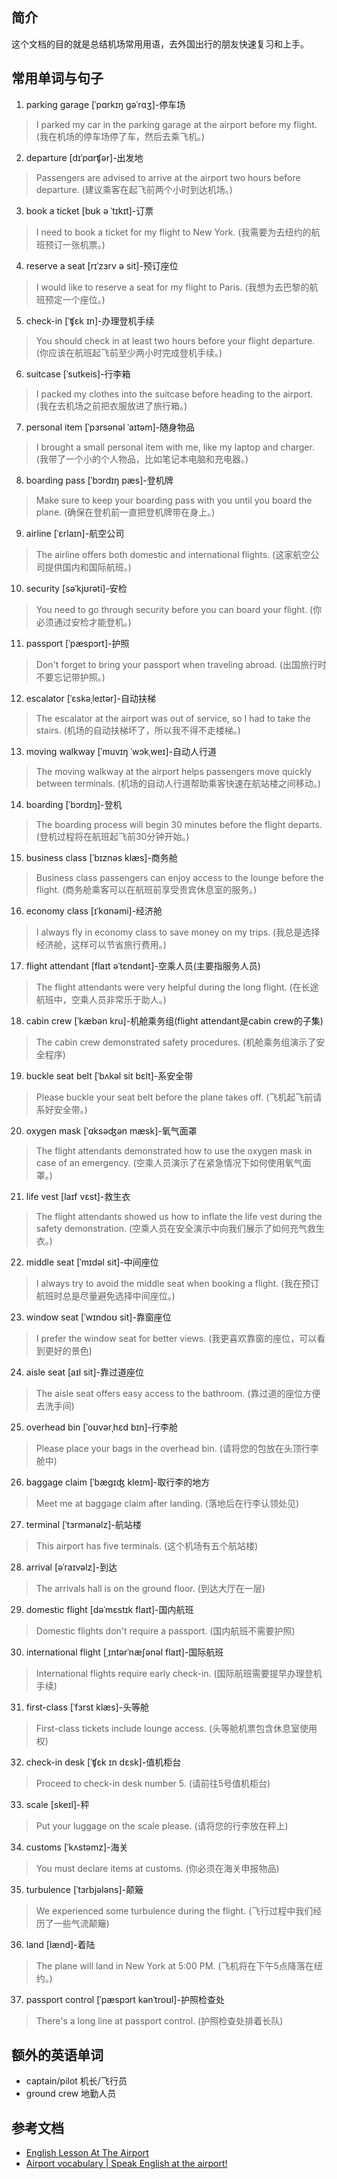 ## 简介

这个文档的目的就是总结机场常用用语，去外国出行的朋友快速复习和上手。

## 常用单词与句子
1. parking garage [ˈpɑrkɪŋ ɡəˈrɑʒ]-停车场
  > I parked my car in the parking garage at the airport before my flight.
  > (我在机场的停车场停了车，然后去乘飞机。)

2. departure [dɪˈpɑrʧər]-出发地
  > Passengers are advised to arrive at the airport two hours before departure.
  > (建议乘客在起飞前两个小时到达机场。)

3. book a ticket [bʊk ə ˈtɪkɪt]-订票
  > I need to book a ticket for my flight to New York.
  > (我需要为去纽约的航班预订一张机票。)

4. reserve a seat [rɪˈzɜrv ə sit]-预订座位
  > I would like to reserve a seat for my flight to Paris.
  > (我想为去巴黎的航班预定一个座位。)

5. check-in [ˈʧɛk ɪn]-办理登机手续
  > You should check in at least two hours before your flight departure.
  > (你应该在航班起飞前至少两小时完成登机手续。)

6. suitcase [ˈsutkeis]-行李箱
  > I packed my clothes into the suitcase before heading to the airport.
  > (我在去机场之前把衣服放进了旅行箱。)

7. personal item [ˈpɜrsənəl ˈaɪtəm]-随身物品
  > I brought a small personal item with me, like my laptop and charger.
  > (我带了一个小的个人物品，比如笔记本电脑和充电器。)

8. boarding pass [ˈbɔrdɪŋ pæs]-登机牌
  > Make sure to keep your boarding pass with you until you board the plane.
  > (确保在登机前一直把登机牌带在身上。)

9. airline [ˈɛrlaɪn]-航空公司
  > The airline offers both domestic and international flights.
  > (这家航空公司提供国内和国际航班。)

10. security [səˈkjʊrəti]-安检
  > You need to go through security before you can board your flight.
  > (你必须通过安检才能登机。)

11. passport [ˈpæspɔrt]-护照
  > Don't forget to bring your passport when traveling abroad.
  > (出国旅行时不要忘记带护照。)

12. escalator [ˈɛskəˌleɪtər]-自动扶梯
  > The escalator at the airport was out of service, so I had to take the stairs.
  > (机场的自动扶梯坏了，所以我不得不走楼梯。)

13. moving walkway [ˈmuvɪŋ ˈwɔkˌweɪ]-自动人行道
  > The moving walkway at the airport helps passengers move quickly between terminals.
  > (机场的自动人行道帮助乘客快速在航站楼之间移动。)

14. boarding [ˈbɔrdɪŋ]-登机
  > The boarding process will begin 30 minutes before the flight departs.
  > (登机过程将在航班起飞前30分钟开始。)

15. business class [ˈbɪznəs klæs]-商务舱
  > Business class passengers can enjoy access to the lounge before the flight.
  > (商务舱乘客可以在航班前享受贵宾休息室的服务。)

16. economy class [ɪˈkɑnəmi]-经济舱
  > I always fly in economy class to save money on my trips.
  > (我总是选择经济舱，这样可以节省旅行费用。)

17. flight attendant [flaɪt əˈtɛndənt]-空乘人员(主要指服务人员)
  > The flight attendants were very helpful during the long flight.
  > (在长途航班中，空乘人员非常乐于助人。)

18. cabin crew [ˈkæbən kru]-机舱乘务组(flight attendant是cabin crew的子集)
  > The cabin crew demonstrated safety procedures.
  > (机舱乘务组演示了安全程序)

19. buckle seat belt [ˈbʌkəl sit bɛlt]-系安全带
  > Please buckle your seat belt before the plane takes off.
  > (飞机起飞前请系好安全带。)

20. oxygen mask [ˈɑksəʤən mæsk]-氧气面罩
  > The flight attendants demonstrated how to use the oxygen mask in case of an emergency.
  > (空乘人员演示了在紧急情况下如何使用氧气面罩。)

21. life vest [laɪf vɛst]-救生衣
  > The flight attendants showed us how to inflate the life vest during the safety demonstration.
  > (空乘人员在安全演示中向我们展示了如何充气救生衣。)

22. middle seat [ˈmɪdəl sit]-中间座位
  > I always try to avoid the middle seat when booking a flight.
  > (我在预订航班时总是尽量避免选择中间座位。)

23. window seat [ˈwɪndoʊ sit]-靠窗座位
  > I prefer the window seat for better views.
  > (我更喜欢靠窗的座位，可以看到更好的景色)

24. aisle seat [aɪl sit]-靠过道座位
  > The aisle seat offers easy access to the bathroom.
  > (靠过道的座位方便去洗手间)

25. overhead bin [ˈoʊvərˌhɛd bɪn]-行李舱
  > Please place your bags in the overhead bin.
  > (请将您的包放在头顶行李舱中)

26. baggage claim [ˈbæɡɪʤ kleɪm]-取行李的地方
  > Meet me at baggage claim after landing.
  > (落地后在行李认领处见)

27. terminal [ˈtɜrmənəlz]-航站楼
  > This airport has five terminals.
  > (这个机场有五个航站楼)

28. arrival [əˈraɪvəlz]-到达
  > The arrivals hall is on the ground floor.
  > (到达大厅在一层)

29. domestic flight [dəˈmɛstɪk flaɪt]-国内航班
  > Domestic flights don't require a passport.
  > (国内航班不需要护照)

30. international flight [ˌɪntərˈnæʃənəl flaɪt]-国际航班
  > International flights require early check-in.
  > (国际航班需要提早办理登机手续)

31. first-class [ˈfɜrst klæs]-头等舱
  > First-class tickets include lounge access.
  > (头等舱机票包含休息室使用权)

32. check-in desk [ˈʧɛk ɪn dɛsk]-值机柜台
  > Proceed to check-in desk number 5.
  > (请前往5号值机柜台)

33. scale [skeɪl]-秤
  > Put your luggage on the scale please.
  > (请将您的行李放在秤上)

34. customs [ˈkʌstəmz]-海关
  > You must declare items at customs.
  > (你必须在海关申报物品)

35. turbulence [ˈtɜrbjələns]-颠簸
  > We experienced some turbulence during the flight.
  > (飞行过程中我们经历了一些气流颠簸)

36. land [lænd]-着陆
  > The plane will land in New York at 5:00 PM.
  > (飞机将在下午5点降落在纽约。)

37. passport control [ˈpæspɔrt kənˈtroʊl]-护照检查处
  > There's a long line at passport control.
  > (护照检查处排着长队)

## 额外的英语单词

- captain/pilot 机长/飞行员
- ground crew 地勤人员

## 参考文档

- [English Lesson At The Airport](https://www.youtube.com/watch?v=W5mLt9jVYcs&t=12s&ab_channel=AriannitalaGringa)
- [Airport vocabulary | Speak English at the airport!](https://www.youtube.com/watch?v=-IRIJpA7FzY&ab_channel=POCEnglish)